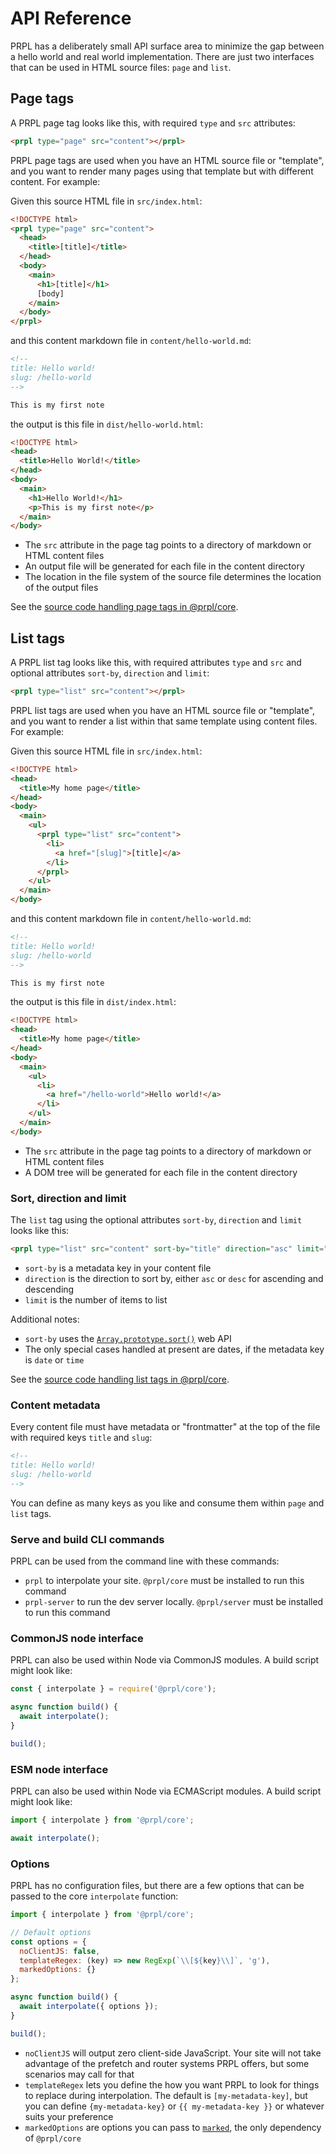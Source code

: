 <!--
title: API reference
slug: /api
order: 03
-->

# API Reference

PRPL has a deliberately small API surface area to minimize the gap between a hello world and real world 
implementation. There are just two interfaces that can be used in HTML source files: `page` and `list`.

## Page tags

A PRPL page tag looks like this, with required `type` and `src` attributes:

```html
<prpl type="page" src="content"></prpl>
```

PRPL page tags are used when you have an HTML source file or "template", and you want to render many pages using 
that template but with different content. For example:

Given this source HTML file in `src/index.html`:

```html
<!DOCTYPE html>
<prpl type="page" src="content">
  <head>
    <title>[title]</title>
  </head>
  <body>
    <main>
      <h1>[title]</h1>
      [body]
    </main>
  </body>
</prpl>
```

and this content markdown file in `content/hello-world.md`:

```markdown
<!--
title: Hello world!
slug: /hello-world
-->

This is my first note
```

the output is this file in `dist/hello-world.html`:

```html
<!DOCTYPE html>
<head>
  <title>Hello World!</title>
</head>
<body>
  <main>
    <h1>Hello World!</h1>
    <p>This is my first note</p>
  </main>
</body>
```

- The `src` attribute in the page tag points to a directory of markdown or HTML content files
- An output file will be generated for each file in the content directory
- The location in the file system of the source file determines the location of the output files

See the [source code handling page tags in @prpl/core](https://github.com/tyhopp/prpl/blob/master/packages/core/src/interpolate/interpolate-page.ts).

## List tags

A PRPL list tag looks like this, with required attributes `type` and `src` and optional attributes `sort-by`, 
`direction` and `limit`:

```html
<prpl type="list" src="content"></prpl>
```

PRPL list tags are used when you have an HTML source file or "template", and you want to render a list within that 
same template using content files. For example:

Given this source HTML file in `src/index.html`:

```html
<!DOCTYPE html>
<head>
  <title>My home page</title>
</head>
<body>
  <main>
    <ul>
      <prpl type="list" src="content">
        <li>
          <a href="[slug]">[title]</a>
        </li>
      </prpl>
    </ul>
  </main>
</body>
```

and this content markdown file in `content/hello-world.md`:

```markdown
<!--
title: Hello world!
slug: /hello-world
-->

This is my first note
```

the output is this file in `dist/index.html`:


```html
<!DOCTYPE html>
<head>
  <title>My home page</title>
</head>
<body>
  <main>
    <ul>
      <li>
        <a href="/hello-world">Hello world!</a>
      </li>
    </ul>
  </main>
</body>
```

- The `src` attribute in the page tag points to a directory of markdown or HTML content files
- A DOM tree will be generated for each file in the content directory

### Sort, direction and limit

The `list` tag using the optional attributes `sort-by`, `direction` and `limit` looks like this:

```html
<prpl type="list" src="content" sort-by="title" direction="asc" limit="2"></prpl>
```

- `sort-by` is a metadata key in your content file
- `direction` is the direction to sort by, either `asc` or `desc` for ascending and descending
- `limit` is the number of items to list

Additional notes:

- `sort-by` uses the [`Array.prototype.sort()`](https://developer.mozilla.org/en-US/docs/Web/JavaScript/Reference/Global_Objects/Array/sort) web API
- The only special cases handled at present are dates, if the metadata key is `date` or `time`

See the [source code handling list tags in @prpl/core](https://github.com/tyhopp/prpl/blob/master/packages/core/src/interpolate/interpolate-list.ts).

### Content metadata

Every content file must have metadata or "frontmatter" at the top of the file with required keys `title` and `slug`:

```html
<!--
title: Hello world!
slug: /hello-world
-->
```

You can define as many keys as you like and consume them within `page` and `list` tags.

### Serve and build CLI commands

PRPL can be used from the command line with these commands:

- `prpl` to interpolate your site. `@prpl/core` must be installed to run this command
- `prpl-server` to run the dev server locally. `@prpl/server` must be installed to run this command

### CommonJS node interface

PRPL can also be used within Node via CommonJS modules. A build script might look like:

```javascript
const { interpolate } = require('@prpl/core');

async function build() {
  await interpolate();
}

build();
```

### ESM node interface

PRPL can also be used within Node via ECMAScript modules. A build script might look like:

```javascript
import { interpolate } from '@prpl/core';

await interpolate();
```

### Options

PRPL has no configuration files, but there are a few options that can be passed to the core `interpolate` function:

```javascript
import { interpolate } from '@prpl/core';

// Default options
const options = {
  noClientJS: false,
  templateRegex: (key) => new RegExp(`\\[${key}\\]`, 'g'),
  markedOptions: {}
};

async function build() {
  await interpolate({ options });
}

build();
```

- `noClientJS` will output zero client-side JavaScript. Your site will not take advantage of the prefetch and router 
  systems PRPL offers, but some scenarios may call for that
- `templateRegex` lets you define the how you want PRPL to look for things to replace during interpolation. The 
  default is `[my-metadata-key]`, but you can define `{my-metadata-key}` or `{{ my-metadata-key }}` or whatever suits 
  your preference
- `markedOptions` are options you can pass to [`marked`](https://marked.js.org/using_advanced#options), the only 
  dependency of `@prpl/core`